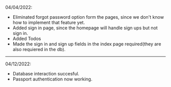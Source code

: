 04/04/2022:
- Eliminated forgot password option form the pages, since we don't know how to implement that feature yet.
- Added sign in page, since the homepage will handle sign ups but not sign in.
- Added Todos
- Made the sign in and sign up fields in the index page required(they are also requiered in the db).
----------------------
04/12/2022:
- Database interaction succesful.
- Passport authentication now working.